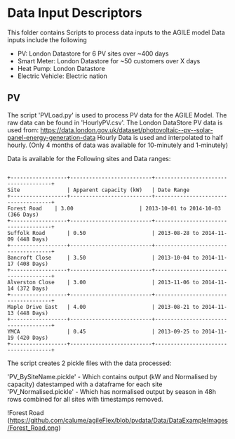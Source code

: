 # Data Input Descriptors

This folder contains Scripts to process data inputs to the AGILE model
Data inputs include the following
- PV: London Datastore for 6 PV sites over ~400 days
- Smart Meter: London Datastore for ~50 customers over X days
- Heat Pump: London Datastore 
- Electric Vehicle: Electric nation

## PV 

The script 'PVLoad.py' is used to process PV data for the AGILE Model. The raw data can be found in 'HourlyPV.csv'.
The London DataStore PV data is used from: https://data.london.gov.uk/dataset/photovoltaic--pv--solar-panel-energy-generation-data
Hourly Data is used and interpolated to half hourly. (Only 4 months of data was available for 10-minutely and 1-minutely)

Data is available for the Following sites and Data ranges:
~~~~~~~~~~

+------------------+--------------------------+-------------------------------------+
Site               | Apparent capacity (kW)   | Date Range
+------------------+--------------------------+-------------------------------------+
Forest Road	   | 3.00                     | 2013-10-01 to 2014-10-03 (366 Days)  
+------------------+--------------------------+-------------------------------------+                
Suffolk Road	   | 0.50                     | 2013-08-28 to 2014-11-09 (448 Days)
+------------------+--------------------------+-------------------------------------+
Bancroft Close	   | 3.50                     | 2013-10-04 to 2014-11-17 (408 Days)
+------------------+--------------------------+-------------------------------------+
Alverston Close	   | 3.00                     | 2013-11-06 to 2014-11-14 (372 Days)
+------------------+--------------------------+-------------------------------------+
Maple Drive East   | 4.00                     | 2013-08-21 to 2014-11-13 (448 Days)
+------------------+--------------------------+-------------------------------------+
YMCA	           | 0.45                     | 2013-09-25 to 2014-11-19 (420 Days)
+------------------+--------------------------+-------------------------------------+

~~~~~~~~~~~

The script creates 2 pickle files with the data processed:
    
'PV_BySiteName.pickle' - Which contains output (kW and Normalised by capacity) datestamped with a dataframe for each site
'PV_Normalised.pickle' - Which has normalised output by season in 48h rows combined for all sites with timestamps removed.

!Forest Road (https://github.com/calume/agileFlex/blob/pvdata/Data/DataExampleImages/Forest_Road.png)

